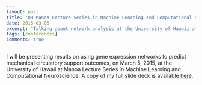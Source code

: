 ```yaml
---
layout: post
title: "UH Manoa Lecture Series in Machine Learning and Computational Neuroscience"
date: 2015-03-05
excerpt: "Talking about network analysis at the University of Hawaii at Manoa Lecture Series in Machine Learning and Computational Neuroscience."
tags: [conferences]
comments: true
---
```


I will be presenting results on using gene expression networks to predict mechanical circulatory support outcomes, on March 5, 2015, at the University of Hawaii at Manoa Lecture Series in Machine Learning and Computational Neuroscience. A copy of my full slide deck is available [here](https://drive.google.com/open?id=1vqbvuoytVa8-ecyX158ssOnvzKlJ81pL).


